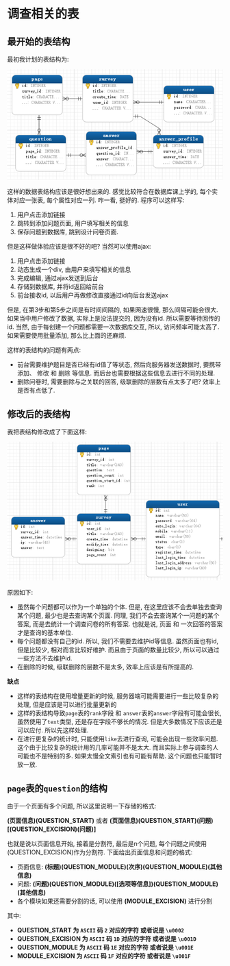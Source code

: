 # 调查相关的表
## 最开始的表结构
最初我计划的表结构为:

![最初的表结构](./image/originalDatabase.png)

这样的数据表结构应该是很好想出来的. 感觉比较符合在数据库课上学的, 每个实体对应一张表, 每个属性对应一列. 咋一看, 挺好的. 程序可以这样写:

1. 用户点击添加链接
2. 跳转到添加问题页面, 用户填写相关的信息
3. 保存问题到数据库, 跳到设计问卷页面.

但是这样做体验应该是很不好的吧?
当然可以使用ajax:

1. 用户点击添加链接
2. 动态生成一个div, 由用户来填写相关的信息
3. 完成编辑, 通过ajax发送到后台
4. 存储到数据库, 并将id返回给前台
5. 前台接收id, 以后用户再做修改直接通过id向后台发送ajax

但是, 在第3步和第5步之间是有时间间隔的, 如果网速很慢, 那么间隔可能会很大. 如果当中用户修改了数据, 实际上是没法提交的, 因为没有id. 所以需要等待回传的id. 当然, 由于每创建一个问题都需要一次数据库交互, 所以, 访问频率可能太高了. 如果需要使用批量添加, 那么比上面的还麻烦.

这样的表结构的问题有两点:

- 前台需要维护题目是否已经有id值了等状态, 然后向服务器发送数据时, 要携带添加、 修改 和 删除 等信息. 而后台也需要根据这些信息去进行不同的处理.
- 删除问卷时, 需要删除与之关联的回答, 级联删除的层数有点太多了吧? 效率上是否有点低了.

## 修改后的表结构

我把表结构修改成了下面这样:

![修改后的表结构](./image/modifyDatabase.png)

原因如下:

- 虽然每个问题都可以作为一个单独的个体. 但是, 在这里应该不会去单独去查询某个问题, 最少也是去查询某个页面.  同理, 我们不会去查询某个一问题的某个答案, 而是去统计一个调查问卷的所有答案. 也就是说, 页面 和 一次回答的答案 才是查询的基本单位.
- 每个问题都没有自己的id. 所以, 我们不需要去维护id等信息. 虽然页面也有id, 但是比较少, 相对而言比较好维护. 而且由于页面的数量比较少, 所以可以通过一些方法不去维护id.
- 在删除的时候, 级联删除的层数不是太多, 效率上应该是有所提高的.

**缺点**

- 这样的表结构在使用增量更新的时候, 服务器端可能需要进行一些比较复杂的处理, 但是应该是可以进行批量更新的
- 这样的表结构导致`page`表的`rank`字段 和 `answer`表的`answer`字段有可能会很长, 虽然使用了`text`类型, 还是存在字段不够长的情况. 但是大多数情况下应该还是可以应付. 所以先这样处理.
- 在进行更复杂的统计时, 只能使用`like`去进行查询, 可能会出现一些效率问题. 这个由于比较复杂的统计用的几率可能并不是太大. 而且实际上参与调查的人可能也不是特别的多. 如果太慢全文索引也有可能有帮助. 这个问题也只能暂时放一放.

## `page`表的`question`的结构
由于一个页面有多个问题, 所以这里说明一下存储的格式:

**(页面信息)(QUESTION\_START)** 或者 **(页面信息)(QUESTION\_START)(问题)[(QUESTION\_EXCISION)(问题)]**

也就是说以页面信息开始, 接着是分割符, 最后是n个问题, 每个问题之间使用(QUESTION_EXCISION)作为分割符. 下面给出页面信息和问题的格式:

- 页面信息: **(标题)(QUESTION\_MODULE)(次序)(QUESTION\_MODULE)(其他信息)**
- 问题: **(问题)(QUESTION\_MODULE)([选项等信息])(QUESTION\_MODULE)(其他信息)**
- 各个模块如果还需要分割的话, 可以使用 **(MODULE\_EXCISION)** 进行分割

其中:

- **QUESTION\_START 为 `ASCII` 码 `2` 对应的字符 或者说是 `\u0002`**
- **QUESTION\_EXCISION 为 `ASCII` 码 `1D` 对应的字符 或者说是 `\u001D`**
- **QUESTION\_MODULE 为 `ASCII` 码 `1E` 对应的字符 或者说是 `\u001E`**
- **MODULE\_EXCISION 为 `ASCII` 码 `1F` 对应的字符 或者说是 `\u001F`**
